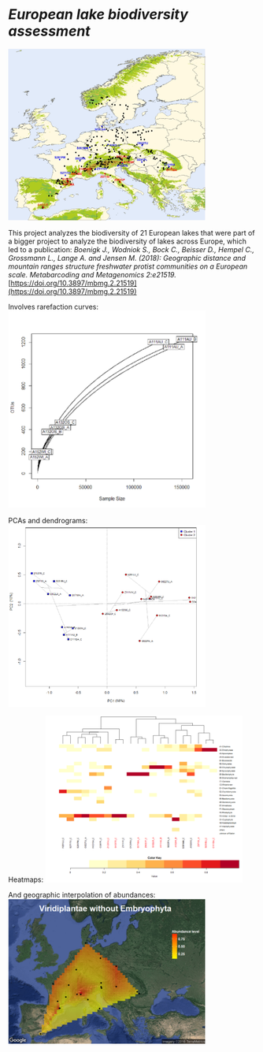 # *_European lake biodiversity assessment_*

<img src="https://github.com/hempelc/european_lakes_diversity/blob/main/europe_samplingpoints.jpg" alt="GME" width="400"/>

This project analyzes the biodiversity of 21 European lakes that were part of a bigger project to analyze the biodiversity of lakes across Europe, which led to a publication:
_Boenigk J., Wodniok S., Bock C., Beisser D., Hempel C., Grossmann L., Lange A. and Jensen M. (2018): Geographic distance and mountain ranges structure freshwater protist communities on a European scalе. Metabarcoding and Metagenomics 2:e21519._ [https://doi.org/10.3897/mbmg.2.21519](https://doi.org/10.3897/mbmg.2.21519)

Involves rarefaction curves:
<img src="https://github.com/hempelc/european_lakes_diversity/blob/main/rarefaction_curves.png" alt="GME" width="400"/>

PCAs and dendrograms:
<img src="https://github.com/hempelc/european_lakes_diversity/blob/main/dendrogram_pca_lakes.png" alt="GME" width="400"/>

Heatmaps:
<img src="https://github.com/hempelc/european_lakes_diversity/blob/main/heatmap_dedrogram.png" alt="GME" width="400"/>

And geographic interpolation of abundances:
<img src="https://github.com/hempelc/european_lakes_diversity/blob/main/heatmap_map.png" alt="GME" width="400"/>
